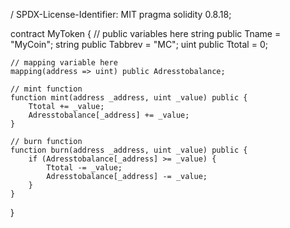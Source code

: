 / SPDX-License-Identifier: MIT
pragma solidity 0.8.18;

contract MyToken {
    // public variables here
    string public Tname = "MyCoin";
    string public Tabbrev = "MC";
    uint public Ttotal = 0;

    // mapping variable here
    mapping(address => uint) public Adresstobalance;

    // mint function
    function mint(address _address, uint _value) public {
        Ttotal += _value;
        Adresstobalance[_address] += _value;
    }

    // burn function
    function burn(address _address, uint _value) public {
        if (Adresstobalance[_address] >= _value) {
            Ttotal -= _value;
            Adresstobalance[_address] -= _value;
        }
    }
}
